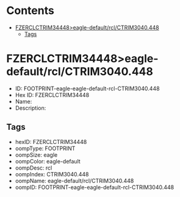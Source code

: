



Contents
========

* [FZERCLCTRIM34448>eagle-default/rcl/CTRIM3040.448](#fzerclctrim34448eagle-defaultrclctrim3040448)
	* [Tags](#tags)

# FZERCLCTRIM34448>eagle-default/rcl/CTRIM3040.448

- ID: FOOTPRINT-eagle-eagle-default-rcl-CTRIM3040.448
- Hex ID: FZERCLCTRIM34448
- Name: 
- Description: 

## Tags

- hexID: FZERCLCTRIM34448
- oompType: FOOTPRINT
- oompSize: eagle
- oompColor: eagle-default
- oompDesc: rcl
- oompIndex: CTRIM3040.448
- oompName: eagle-default/rcl/CTRIM3040.448
- oompID: FOOTPRINT-eagle-eagle-default-rcl-CTRIM3040.448
